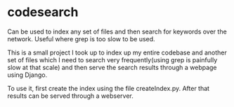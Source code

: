 codesearch
==========

Can be used to index any set of files and then search for keywords over the network. Useful where grep is too slow to be used.

This is a small project I took up to index up my entire codebase and another set of files which I need to search very frequently(using grep is painfully slow at that scale) and then serve the search results through a webpage using Django.

To use it, first create the index using the file createIndex.py. After that results can be served through a webserver.
